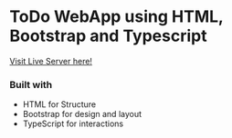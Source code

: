 # ToDo WebApp using HTML, Bootstrap and Typescript
[Visit Live Server here!](https://noelhoppe.github.io/ToDoWebApp/)

### Built with
- HTML for Structure
- Bootstrap for design and layout
- TypeScript for interactions
